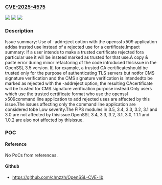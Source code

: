 ### [CVE-2025-4575](https://cve.mitre.org/cgi-bin/cvename.cgi?name=CVE-2025-4575)
![](https://img.shields.io/static/v1?label=Product&message=OpenSSL&color=blue)
![](https://img.shields.io/static/v1?label=Version&message=3.5.0%3C%203.5.1%20&color=brighgreen)
![](https://img.shields.io/static/v1?label=Vulnerability&message=CWE-295%20Improper%20Certificate%20Validation&color=brighgreen)

### Description

Issue summary: Use of -addreject option with the openssl x509 application addsa trusted use instead of a rejected use for a certificate.Impact summary: If a user intends to make a trusted certificate rejected fora particular use it will be instead marked as trusted for that use.A copy & paste error during minor refactoring of the code introduced thisissue in the OpenSSL 3.5 version. If, for example, a trusted CA certificateshould be trusted only for the purpose of authenticating TLS servers but notfor CMS signature verification and the CMS signature verification is intendedto be marked as rejected with the -addreject option, the resulting CAcertificate will be trusted for CMS signature verification purpose instead.Only users which use the trusted certificate format who use the openssl x509command line application to add rejected uses are affected by this issue.The issues affecting only the command line application are considered tobe Low severity.The FIPS modules in 3.5, 3.4, 3.3, 3.2, 3.1 and 3.0 are not affected by thisissue.OpenSSL 3.4, 3.3, 3.2, 3.1, 3.0, 1.1.1 and 1.0.2 are also not affected by thisissue.

### POC

#### Reference
No PoCs from references.

#### Github
- https://github.com/chnzzh/OpenSSL-CVE-lib

